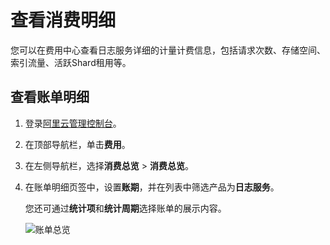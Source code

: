# 查看消费明细

您可以在费用中心查看日志服务详细的计量计费信息，包括请求次数、存储空间、索引流量、活跃Shard租用等。

## 查看账单明细

1.  登录[阿里云管理控制台](https://home.console.aliyun.com/)。

2.  在顶部导航栏，单击**费用**。

3.  在左侧导航栏，选择**消费总览** \> **消费总览**。

4.  在账单明细页签中，设置**账期**，并在列表中筛选产品为**日志服务**。

    您还可通过**统计项**和**统计周期**选择账单的展示内容。

    ![账单总览](https://static-aliyun-doc.oss-accelerate.aliyuncs.com/assets/img/zh-CN/7234821061/p50435.png)


